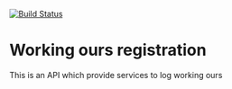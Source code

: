 [![Build Status](https://travis-ci.org/webbiko/ponto-inteligente-api.svg?branch=master)](https://travis-ci.org/webbiko/ponto-inteligente-api)

# Working ours registration
This is an API which provide services to log working ours
